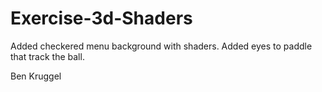 # Exercise-3d-Shaders

Added checkered menu background with shaders. 
Added eyes to paddle that track the ball.

Ben Kruggel